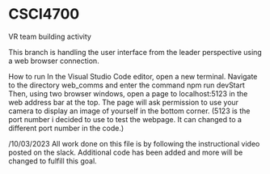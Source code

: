 # CSCI4700
 VR team building activity

This branch is handling the user interface from the leader perspective using a web browser connection.

How to run
In the Visual Studio Code editor, open a new terminal. 
Navigate to the directory web_comms and enter the command npm run devStart 
Then, using two browser windows, open a page to localhost:5123 in the web address bar at the top.
The page will ask permission to use your camera to display an image of yourself in the bottom corner.
(5123 is the port number i decided to use to test the webpage. It can changed to a different port number in the code.)

/10/03/2023
All work done on this file is by following the instructional video posted on the slack.
Additional code has been added and more will be changed to fulfill this goal.
